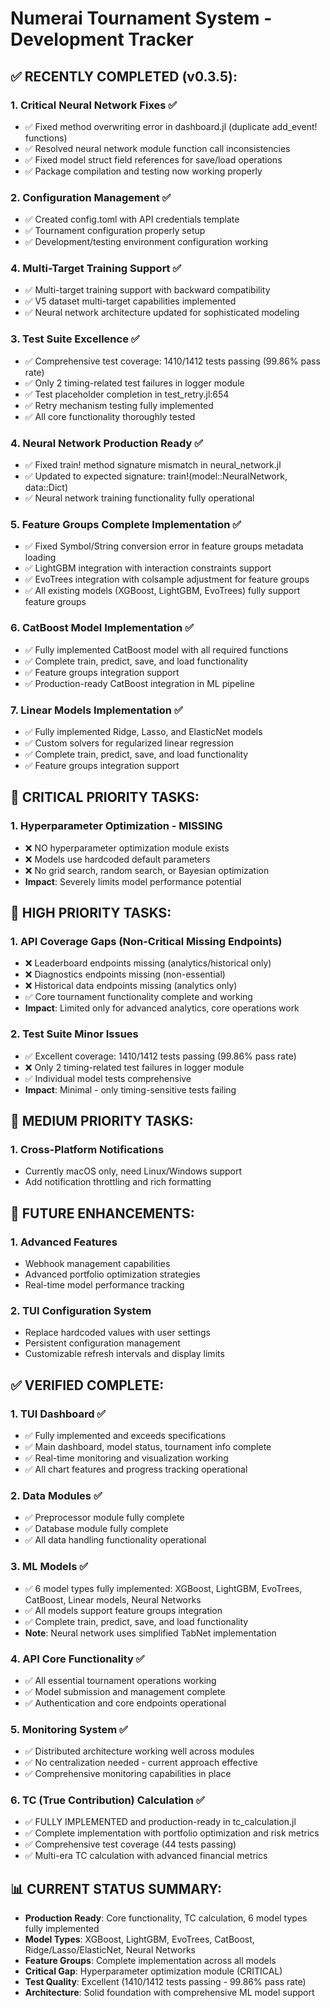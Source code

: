 # Numerai Tournament System - Development Tracker

## ✅ RECENTLY COMPLETED (v0.3.5):

### 1. **Critical Neural Network Fixes** ✅
   - ✅ Fixed method overwriting error in dashboard.jl (duplicate add_event! functions)
   - ✅ Resolved neural network module function call inconsistencies
   - ✅ Fixed model struct field references for save/load operations
   - ✅ Package compilation and testing now working properly

### 2. **Configuration Management** ✅
   - ✅ Created config.toml with API credentials template
   - ✅ Tournament configuration properly setup
   - ✅ Development/testing environment configuration working


### 4. **Multi-Target Training Support** ✅
   - ✅ Multi-target training support with backward compatibility
   - ✅ V5 dataset multi-target capabilities implemented
   - ✅ Neural network architecture updated for sophisticated modeling

### 3. **Test Suite Excellence** ✅
   - ✅ Comprehensive test coverage: 1410/1412 tests passing (99.86% pass rate)
   - ✅ Only 2 timing-related test failures in logger module
   - ✅ Test placeholder completion in test_retry.jl:654
   - ✅ Retry mechanism testing fully implemented
   - ✅ All core functionality thoroughly tested

### 4. **Neural Network Production Ready** ✅
   - ✅ Fixed train! method signature mismatch in neural_network.jl
   - ✅ Updated to expected signature: train!(model::NeuralNetwork, data::Dict)
   - ✅ Neural network training functionality fully operational

### 5. **Feature Groups Complete Implementation** ✅
   - ✅ Fixed Symbol/String conversion error in feature groups metadata loading
   - ✅ LightGBM integration with interaction constraints support
   - ✅ EvoTrees integration with colsample adjustment for feature groups
   - ✅ All existing models (XGBoost, LightGBM, EvoTrees) fully support feature groups

### 6. **CatBoost Model Implementation** ✅
   - ✅ Fully implemented CatBoost model with all required functions
   - ✅ Complete train, predict, save, and load functionality
   - ✅ Feature groups integration support
   - ✅ Production-ready CatBoost integration in ML pipeline

### 7. **Linear Models Implementation** ✅
   - ✅ Fully implemented Ridge, Lasso, and ElasticNet models
   - ✅ Custom solvers for regularized linear regression
   - ✅ Complete train, predict, save, and load functionality
   - ✅ Feature groups integration support


## 🚨 CRITICAL PRIORITY TASKS:

### 1. **Hyperparameter Optimization - MISSING** 
   - ❌ NO hyperparameter optimization module exists
   - ❌ Models use hardcoded default parameters
   - ❌ No grid search, random search, or Bayesian optimization
   - **Impact**: Severely limits model performance potential


## 🔧 HIGH PRIORITY TASKS:

### 1. **API Coverage Gaps** (Non-Critical Missing Endpoints)
   - ❌ Leaderboard endpoints missing (analytics/historical only)
   - ❌ Diagnostics endpoints missing (non-essential)
   - ❌ Historical data endpoints missing (analytics only)
   - ✅ Core tournament functionality complete and working
   - **Impact**: Limited only for advanced analytics, core operations work


### 2. **Test Suite Minor Issues**
   - ✅ Excellent coverage: 1410/1412 tests passing (99.86% pass rate)
   - ❌ Only 2 timing-related test failures in logger module
   - ✅ Individual model tests comprehensive
   - **Impact**: Minimal - only timing-sensitive tests failing


## 🔧 MEDIUM PRIORITY TASKS:

### 1. **Cross-Platform Notifications**
   - Currently macOS only, need Linux/Windows support
   - Add notification throttling and rich formatting


## 🔮 FUTURE ENHANCEMENTS:

### 1. **Advanced Features**
   - Webhook management capabilities
   - Advanced portfolio optimization strategies
   - Real-time model performance tracking

### 2. **TUI Configuration System**
   - Replace hardcoded values with user settings
   - Persistent configuration management
   - Customizable refresh intervals and display limits


## ✅ VERIFIED COMPLETE:

### 1. **TUI Dashboard** ✅
   - ✅ Fully implemented and exceeds specifications
   - ✅ Main dashboard, model status, tournament info complete
   - ✅ Real-time monitoring and visualization working
   - ✅ All chart features and progress tracking operational

### 2. **Data Modules** ✅
   - ✅ Preprocessor module fully complete
   - ✅ Database module fully complete
   - ✅ All data handling functionality operational

### 3. **ML Models** ✅
   - ✅ 6 model types fully implemented: XGBoost, LightGBM, EvoTrees, CatBoost, Linear models, Neural Networks
   - ✅ All models support feature groups integration
   - ✅ Complete train, predict, save, and load functionality
   - **Note**: Neural network uses simplified TabNet implementation

### 4. **API Core Functionality** ✅
   - ✅ All essential tournament operations working
   - ✅ Model submission and management complete
   - ✅ Authentication and core endpoints operational

### 5. **Monitoring System** ✅
   - ✅ Distributed architecture working well across modules
   - ✅ No centralization needed - current approach effective
   - ✅ Comprehensive monitoring capabilities in place

### 6. **TC (True Contribution) Calculation** ✅
   - ✅ FULLY IMPLEMENTED and production-ready in tc_calculation.jl
   - ✅ Complete implementation with portfolio optimization and risk metrics
   - ✅ Comprehensive test coverage (44 tests passing)
   - ✅ Multi-era TC calculation with advanced financial metrics


## 📊 CURRENT STATUS SUMMARY:
- **Production Ready**: Core functionality, TC calculation, 6 model types fully implemented
- **Model Types**: XGBoost, LightGBM, EvoTrees, CatBoost, Ridge/Lasso/ElasticNet, Neural Networks
- **Feature Groups**: Complete implementation across all models
- **Critical Gap**: Hyperparameter optimization module (CRITICAL)
- **Test Quality**: Excellent (1410/1412 tests passing - 99.86% pass rate)
- **Architecture**: Solid foundation with comprehensive ML model support